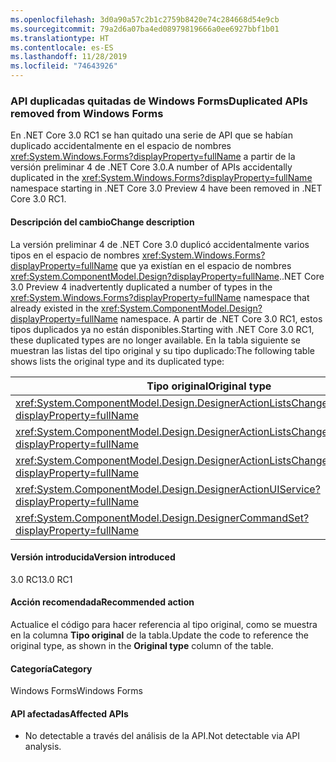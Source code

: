 ```yaml
---
ms.openlocfilehash: 3d0a90a57c2b1c2759b8420e74c284668d54e9cb
ms.sourcegitcommit: 79a2d6a07ba4ed08979819666a0ee6927bbf1b01
ms.translationtype: HT
ms.contentlocale: es-ES
ms.lasthandoff: 11/28/2019
ms.locfileid: "74643926"
---
```

### <a name="duplicated-apis-removed-from-windows-forms"></a><span data-ttu-id="784af-101">API duplicadas quitadas de Windows Forms</span><span class="sxs-lookup"><span data-stu-id="784af-101">Duplicated APIs removed from Windows Forms</span></span>

<span data-ttu-id="784af-102">En .NET Core 3.0 RC1 se han quitado una serie de API que se habían duplicado accidentalmente en el espacio de nombres <xref:System.Windows.Forms?displayProperty=fullName> a partir de la versión preliminar 4 de .NET Core 3.0.</span><span class="sxs-lookup"><span data-stu-id="784af-102">A number of APIs accidentally duplicated in the <xref:System.Windows.Forms?displayProperty=fullName> namespace starting in .NET Core 3.0 Preview 4 have been removed in .NET Core 3.0 RC1.</span></span>

#### <a name="change-description"></a><span data-ttu-id="784af-103">Descripción del cambio</span><span class="sxs-lookup"><span data-stu-id="784af-103">Change description</span></span>

<span data-ttu-id="784af-104">La versión preliminar 4 de .NET Core 3.0 duplicó accidentalmente varios tipos en el espacio de nombres <xref:System.Windows.Forms?displayProperty=fullName> que ya existían en el espacio de nombres <xref:System.ComponentModel.Design?displayProperty=fullName>.</span><span class="sxs-lookup"><span data-stu-id="784af-104">.NET Core 3.0 Preview 4 inadvertently duplicated a number of types in the <xref:System.Windows.Forms?displayProperty=fullName> namespace that already existed in the <xref:System.ComponentModel.Design?displayProperty=fullName> namespace.</span></span> <span data-ttu-id="784af-105">A partir de .NET Core 3.0 RC1, estos tipos duplicados ya no están disponibles.</span><span class="sxs-lookup"><span data-stu-id="784af-105">Starting with .NET Core 3.0 RC1, these duplicated types are no longer available.</span></span> <span data-ttu-id="784af-106">En la tabla siguiente se muestran las listas del tipo original y su tipo duplicado:</span><span class="sxs-lookup"><span data-stu-id="784af-106">The following table shows lists the original type and its duplicated type:</span></span>

|<span data-ttu-id="784af-107">Tipo original</span><span class="sxs-lookup"><span data-stu-id="784af-107">Original type</span></span>|<span data-ttu-id="784af-108">Tipo duplicado</span><span class="sxs-lookup"><span data-stu-id="784af-108">Duplicated type</span></span>|
|---|---|
|<xref:System.ComponentModel.Design.DesignerActionListsChangedEventArgs?displayProperty=fullName>|`System.Windows.Forms.DesignerActionListsChangedEventArgs`|
|<xref:System.ComponentModel.Design.DesignerActionListsChangedEventHandler?displayProperty=fullName>|`System.Windows.Forms.DesignerActionListsChangedEventHandler`|
|<xref:System.ComponentModel.Design.DesignerActionListsChangedType?displayProperty=fullName>|`System.Windows.Forms.DesignerActionListsChangedType`|
|<xref:System.ComponentModel.Design.DesignerActionUIService?displayProperty=fullName>|`System.Windows.Forms.DesignerActionUIService`|
|<xref:System.ComponentModel.Design.DesignerCommandSet?displayProperty=fullName>|`System.Windows.Forms.DesignerCommandSet`|

#### <a name="version-introduced"></a><span data-ttu-id="784af-109">Versión introducida</span><span class="sxs-lookup"><span data-stu-id="784af-109">Version introduced</span></span>

<span data-ttu-id="784af-110">3.0 RC1</span><span class="sxs-lookup"><span data-stu-id="784af-110">3.0 RC1</span></span>

#### <a name="recommended-action"></a><span data-ttu-id="784af-111">Acción recomendada</span><span class="sxs-lookup"><span data-stu-id="784af-111">Recommended action</span></span>

<span data-ttu-id="784af-112">Actualice el código para hacer referencia al tipo original, como se muestra en la columna **Tipo original** de la tabla.</span><span class="sxs-lookup"><span data-stu-id="784af-112">Update the code to reference the original type, as shown in the **Original type** column of the table.</span></span>

#### <a name="category"></a><span data-ttu-id="784af-113">Categoría</span><span class="sxs-lookup"><span data-stu-id="784af-113">Category</span></span>

<span data-ttu-id="784af-114">Windows Forms</span><span class="sxs-lookup"><span data-stu-id="784af-114">Windows Forms</span></span>

#### <a name="affected-apis"></a><span data-ttu-id="784af-115">API afectadas</span><span class="sxs-lookup"><span data-stu-id="784af-115">Affected APIs</span></span>

- <span data-ttu-id="784af-116">No detectable a través del análisis de la API.</span><span class="sxs-lookup"><span data-stu-id="784af-116">Not detectable via API analysis.</span></span>

<!--

### Affected APIs

- Not detectable via API analysis.

-->

